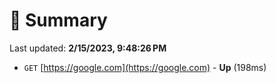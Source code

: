 # 📖 Summary
Last updated: **2/15/2023, 9:48:26 PM**

- `GET` [https://google.com](https://google.com) - **Up** (198ms)
